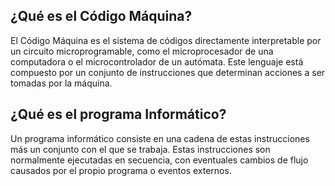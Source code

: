 ## ¿Qué es el Código Máquina?

El Código Máquina es el sistema de códigos directamente interpretable por un circuito microprogramable, como el microprocesador de una computadora o el microcontrolador de un autómata. Este lenguaje está compuesto por un conjunto de instrucciones que determinan acciones a ser tomadas por la máquina.

## ¿Qué es el programa Informático?

Un programa informático consiste en una cadena de estas instrucciones más un conjunto con el que se trabaja. Estas instrucciones son normalmente ejecutadas en secuencia, con eventuales cambios de flujo causados por el propio programa o eventos externos.
